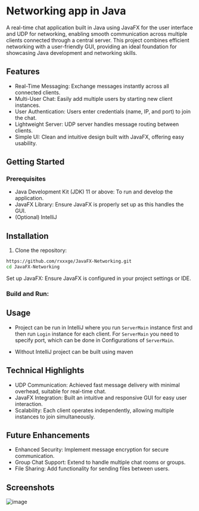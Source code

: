 # Networking app in Java

A real-time chat application built in Java using JavaFX for the user interface and UDP for networking, enabling smooth communication across multiple clients connected through a central server. This project combines efficient networking with a user-friendly GUI, providing an ideal foundation for showcasing Java development and networking skills.

## Features

- Real-Time Messaging: Exchange messages instantly across all connected clients.
- Multi-User Chat: Easily add multiple users by starting new client instances.
- User Authentication: Users enter credentials (name, IP, and port) to join the chat.
- Lightweight Server: UDP server handles message routing between clients.
- Simple UI: Clean and intuitive design built with JavaFX, offering easy usability.

## Getting Started
### Prerequisites

- Java Development Kit (JDK) 11 or above: To run and develop the application.
- JavaFX Library: Ensure JavaFX is properly set up as this handles the GUI.
- (Optional) IntelliJ

## Installation

1. Clone the repository:

```bash
https://github.com/rxxxge/JavaFX-Networking.git
cd JavaFX-Networking
```

Set up JavaFX: Ensure JavaFX is configured in your project settings or IDE.

### Build and Run:


## Usage
- Project can be run in IntelliJ where you run `ServerMain` instance first and then run `Login` instance for each client.
For `ServerMain` you need to specify port, which can be done in Configurations of `ServerMain`.

- Without IntelliJ project can be built using maven

## Technical Highlights
- UDP Communication: Achieved fast message delivery with minimal overhead, suitable for real-time chat.
- JavaFX Integration: Built an intuitive and responsive GUI for easy user interaction.
- Scalability: Each client operates independently, allowing multiple instances to join simultaneously.

## Future Enhancements
- Enhanced Security: Implement message encryption for secure communication.
- Group Chat Support: Extend to handle multiple chat rooms or groups.
- File Sharing: Add functionality for sending files between users.

## Screenshots 
![image](https://github.com/user-attachments/assets/0c8983bd-2704-4529-a21a-c2b1ade7d862)
